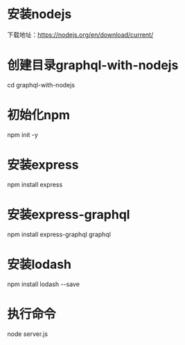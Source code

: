 # 安装nodejs
下载地址：https://nodejs.org/en/download/current/
# 创建目录graphql-with-nodejs
cd graphql-with-nodejs
# 初始化npm
npm init -y
# 安装express
npm install express
# 安装express-graphql
npm install express-graphql graphql
# 安装lodash
npm install lodash --save
# 执行命令
node server.js